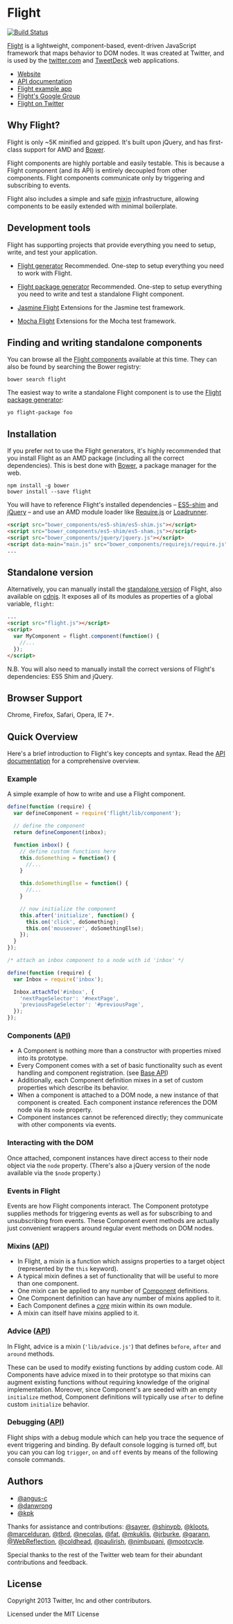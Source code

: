 # Flight

[![Build Status](https://travis-ci.org/flightjs/flight.png?branch=master)](http://travis-ci.org/flightjs/flight)

[Flight](http://flightjs.github.io/) is a lightweight, component-based,
event-driven JavaScript framework that maps behavior to DOM nodes. It was
created at Twitter, and is used by the [twitter.com](https://twitter.com/) and
[TweetDeck](https://web.tweetdeck.com/) web applications.

* [Website](http://flightjs.github.io/)
* [API documentation](doc/README.md)
* [Flight example app](http://flightjs.github.io/example-app/)
* [Flight's Google Group](https://groups.google.com/forum/?fromgroups#!forum/twitter-flight)
* [Flight on Twitter](https://twitter.com/flight)


## Why Flight?

Flight is only ~5K minified and gzipped. It's built upon jQuery, and has
first-class support for AMD and [Bower](http://bower.io/).

Flight components are highly portable and easily testable. This is because a
Flight component (and its API) is entirely decoupled from other components.
Flight components communicate only by triggering and subscribing to events.

Flight also includes a simple and safe
[mixin](https://javascriptweblog.wordpress.com/2011/05/31/a-fresh-look-at-javascript-mixins/)
infrastructure, allowing components to be easily extended with minimal
boilerplate.


## Development tools

Flight has supporting projects that provide everything you need to setup,
write, and test your application.

* [Flight generator](https://github.com/flightjs/generator-flight/)
  Recommended. One-step to setup everything you need to work with Flight.

* [Flight package generator](https://github.com/flightjs/generator-flight-package/)
  Recommended. One-step to setup everything you need to write and test a
  standalone Flight component.

* [Jasmine Flight](https://github.com/flightjs/jasmine-flight/)
  Extensions for the Jasmine test framework.

* [Mocha Flight](https://github.com/flightjs/mocha-flight/)
  Extensions for the Mocha test framework.


## Finding and writing standalone components

You can browse all the [Flight components](http://flight-components.jit.su)
available at this time. They can also be found by searching the Bower registry:

```
bower search flight
```

The easiest way to write a standalone Flight component is to use the [Flight
package generator](https://github.com/flightjs/generator-flight-package/):

```
yo flight-package foo
```


## Installation

If you prefer not to use the Flight generators, it's highly recommended that
you install Flight as an AMD package (including all the correct dependencies).
This is best done with [Bower](http://bower.io/), a package manager for the web.

```
npm install -g bower
bower install --save flight
```

You will have to reference Flight's installed dependencies –
[ES5-shim](https://github.com/kriskowal/es5-shim) and
[jQuery](http://jquery.com) – and use an AMD module loader like
[Require.js](http://requirejs.org/) or
[Loadrunner](https://github.com/danwrong/loadrunner).

```html
<script src="bower_components/es5-shim/es5-shim.js"></script>
<script src="bower_components/es5-shim/es5-sham.js"></script>
<script src="bower_components/jquery/jquery.js"></script>
<script data-main="main.js" src="bower_components/requirejs/require.js"></script>
...
```

## Standalone version

Alternatively, you can manually install the [standalone
version](http://flightjs.github.io/release/latest/flight.js) of Flight, also
available on [cdnjs](http://cdnjs.com/). It exposes all of its modules as
properties of a global variable, `flight`:

```html
...
<script src="flight.js"></script>
<script>
  var MyComponent = flight.component(function() {
    //...
  });
</script>
```

N.B. You will also need to manually install the correct versions of Flight's
dependencies: ES5 Shim and jQuery.

## Browser Support

Chrome, Firefox, Safari, Opera, IE 7+.

## Quick Overview

Here's a brief introduction to Flight's key concepts and syntax. Read the [API
documentation](doc) for a comprehensive overview.

### Example

A simple example of how to write and use a Flight component.

```js
define(function (require) {
  var defineComponent = require('flight/lib/component');

  // define the component
  return defineComponent(inbox);

  function inbox() {
    // define custom functions here
    this.doSomething = function() {
      //...
    }

    this.doSomethingElse = function() {
      //...
    }

    // now initialize the component
    this.after('initialize', function() {
      this.on('click', doSomething);
      this.on('mouseover', doSomethingElse);
    });
  }
});
```

```js
/* attach an inbox component to a node with id 'inbox' */

define(function (require) {
  var Inbox = require('inbox');

  Inbox.attachTo('#inbox', {
    'nextPageSelector': '#nextPage',
    'previousPageSelector': '#previousPage',
  });
});
```

### Components ([API](doc/component_api.md))

- A Component is nothing more than a constructor with properties mixed into its prototype.
- Every Component comes with a set of basic functionality such as event handling and component registration.
(see [Base API](doc/base_api.md))
- Additionally, each Component definition mixes in a set of custom properties which describe its behavior.
- When a component is attached to a DOM node, a new instance of that component is created. Each component
instance references the DOM node via its `node` property.
- Component instances cannot be referenced directly; they communicate with other components via events.

### Interacting with the DOM

Once attached, component instances have direct access to their node object via the `node` property. (There's
also a jQuery version of the node available via the `$node` property.)

### Events in Flight

Events are how Flight components interact. The Component prototype supplies methods for triggering events as
well as for subscribing to and unsubscribing from events. These Component event methods are actually just convenient
wrappers around regular event methods on DOM nodes.

### Mixins ([API](doc/mixin_api.md))

- In Flight, a mixin is a function which assigns properties to a target object (represented by the `this`
keyword).
- A typical mixin defines a set of functionality that will be useful to more than one component.
- One mixin can be applied to any number of [Component](#components) definitions.
- One Component definition can have any number of mixins applied to it.
- Each Component defines a [*core*](#core_mixin) mixin within its own module.
- A mixin can itself have mixins applied to it.

### Advice ([API](doc/advice_api.md))

In Flight, advice is a mixin (`'lib/advice.js'`) that defines `before`, `after` and `around` methods.

These can be used to modify existing functions by adding custom code. All Components have advice mixed in to
their prototype so that mixins can augment existing functions without requiring knowledge
of the original implementation. Moreover, since Component's are seeded with an empty `initialize` method,
Component definitions will typically use `after` to define custom `initialize` behavior.

### Debugging ([API](doc/debug_api.md))

Flight ships with a debug module which can help you trace the sequence of event triggering and binding. By default
console logging is turned off, but you can you can log `trigger`, `on` and `off` events by means of the following console
commands.

## Authors

+ [@angus-c](http://github.com/angus-c)
+ [@danwrong](http://github.com/danwrong)
+ [@kpk](http://github.com/kennethkufluk)

Thanks for assistance and contributions:
[@sayrer](https://github.com/sayrer),
[@shinypb](https://github.com/shinypb),
[@kloots](https://github.com/kloots),
[@marcelduran](https://github.com/marcelduran),
[@tbrd](https://github.com/tbrd),
[@necolas](https://github.com/necolas),
[@fat](https://github.com/fat),
[@mkuklis](https://github.com/mkuklis),
[@jrburke](https://github.com/jrburke),
[@garann](https://github.com/garann),
[@WebReflection](https://github.com/WebReflection),
[@coldhead](https://github.com/coldhead),
[@paulirish](https://github.com/paulirish),
[@nimbupani](https://github.com/nimbupani),
[@mootcycle](https://github.com/mootcycle).

Special thanks to the rest of the Twitter web team for their abundant
contributions and feedback.


## License

Copyright 2013 Twitter, Inc and other contributors.

Licensed under the MIT License
